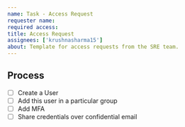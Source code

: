 ```yaml
---
name: Task - Access Request
requester name: 
required access: 
title: Access Request
assignees: ['krushnasharma15']
about: Template for access requests from the SRE team.
---
```


## Process

- [ ] Create a User
- [ ] Add this user in a particular group
- [ ] Add MFA
- [ ] Share credentials over confidential email
